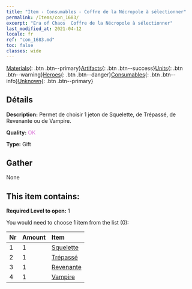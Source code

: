 ```yaml
---
title: "Item - Consumables - Coffre de la Nécropole à sélectionner"
permalink: /Items/con_1683/
excerpt: "Era of Chaos  Coffre de la Nécropole à sélectionner"
last_modified_at: 2021-04-12
locale: fr
ref: "con_1683.md"
toc: false
classes: wide
---
```

 [Materials](/fr/Items/){: .btn .btn--primary}[Artifacts](/fr/Items/Artifacts/){: .btn .btn--success}[Units](/fr/Items/Units/){: .btn .btn--warning}[Heroes](/fr/Items/Heroes/){: .btn .btn--danger}[Consumables](/fr/Items/Consumables/){: .btn .btn--info}[Unknown](/fr/Items/Unknown/){: .btn .btn--primary}

## Détails
 **Description:** Permet de choisir 1 jeton de Squelette, de Trépassé, de Revenante ou de Vampire.

 **Quality:** <span style="color: #DA70D6">OK</span>

 **Type:** Gift

## Gather

  None

## This item contains:

 **Required Level to open:** 1

 You would need to choose 1 item from the list (0):

  | Nr | Amount |     Item    |
  |:---|:-------|:------------|
  | 1 | 1 | [Squelette](/fr/Items/unt_208/) | 
  | 2 | 1 | [Trépassé](/fr/Items/unt_209/) | 
  | 3 | 1 | [Revenante](/fr/Items/unt_210/) | 
  | 4 | 1 | [Vampire](/fr/Items/unt_211/) | 

